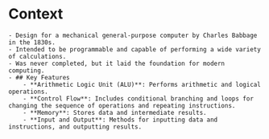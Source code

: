 # Context
	- Design for a mechanical general-purpose computer by Charles Babbage in the 1830s.
	- Intended to be programmable and capable of performing a wide variety of calculations.
	- Was never completed, but it laid the foundation for modern computing.
	- ## Key Features
		- **Arithmetic Logic Unit (ALU)**: Performs arithmetic and logical operations.
		- **Control Flow**: Includes conditional branching and loops for changing the sequence of operations and repeating instructions.
		- **Memory**: Stores data and intermediate results.
		- **Input and Output**: Methods for inputting data and instructions, and outputting results.